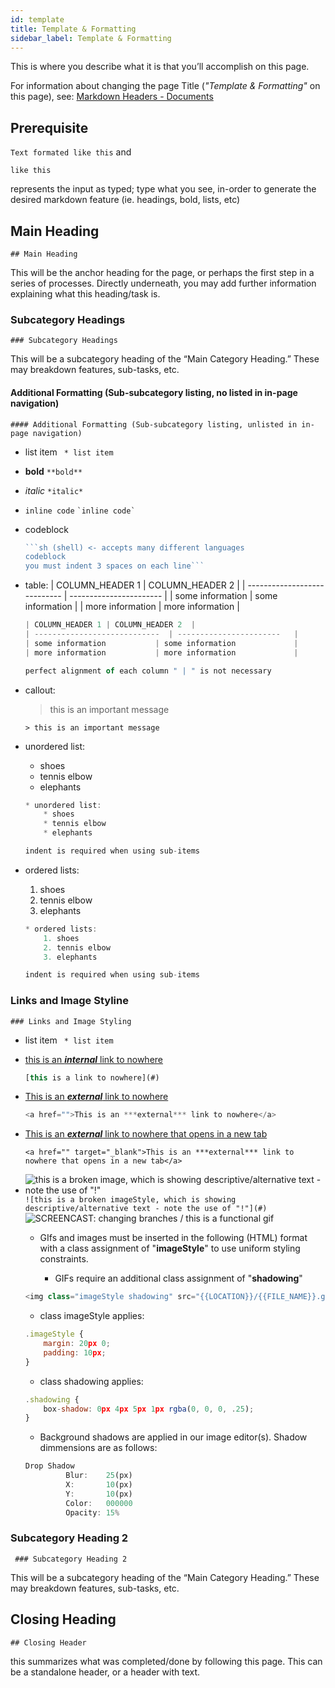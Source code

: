 ```yaml
---
id: template
title: Template & Formatting
sidebar_label: Template & Formatting
---
```


This is where you describe what it is that you’ll accomplish on this page. 

For information about changing the page Title (*"Template & Formatting"* on this page), see: <a href="https://docusaurus.io/docs/en/doc-markdown#documents" target="_blank">Markdown Headers - Documents</a>

## Prerequisite
```Text formated like this``` and
  
   
    like this 
 
represents the input as typed; type what you see, in-order to generate the desired markdown feature (ie. headings, bold, lists, etc)

## Main Heading
```## Main Heading```

This will be the anchor heading for the page, or perhaps the first step in a series of processes. Directly underneath, you may add further information explaining what this heading/task is.

### Subcategory Headings
```### Subcategory Headings```

This will be a subcategory heading of the “Main Category Heading.” These may breakdown features, sub-tasks, etc.

#### Additional Formatting (Sub-subcategory listing, no listed in in-page navigation)
```#### Additional Formatting (Sub-subcategory listing, unlisted in in-page navigation) ```

* list item
``` * list item```

* **bold** ```**bold**```
* *italic* ```*italic*```
* `inline code` ``` `inline code` ```
* codeblock
    ```javascript
   ```sh (shell) <- accepts many different languages
   codeblock
   you must indent 3 spaces on each line```
    ```
* table:
    | COLUMN_HEADER 1 | COLUMN_HEADER 2  |
    | ----------------------------  | -----------------------   |
    | some information           | some information             |
    | more information           | more information             |

    ```javascript
    | COLUMN_HEADER 1 | COLUMN_HEADER 2  |
    | ----------------------------  | -----------------------   |
    | some information           | some information             |
    | more information           | more information             |

    perfect alignment of each column " | " is not necessary
    ```


* callout:
    > this is an important message

    ```> this is an important message```
* unordered list:
    * shoes
    * tennis elbow
    * elephants

    ```javascript
    * unordered list:
        * shoes
        * tennis elbow
        * elephants
    
    indent is required when using sub-items
    ```


* ordered lists:
    1. shoes
    2. tennis elbow
    3. elephants

    ```javascript
    * ordered lists:
        1. shoes
        2. tennis elbow
        3. elephants

    indent is required when using sub-items
    ```



### Links and Image Styline
```### Links and Image Styling ```


* list item
``` * list item```

* [this is an ***internal*** link to nowhere](#) 
    ```javascript
    [this is a link to nowhere](#)
    ```
* <a href="">This is an ***external*** link to nowhere</a> 
    ```javascript
    <a href="">This is an ***external*** link to nowhere</a>
    ```
* <a href="" target="_blank">This is an ***external*** link to nowhere that opens in a new tab</a> 
    ```
    <a href="" target="_blank">This is an ***external*** link to nowhere that opens in a new tab</a>
    ```
* ![this is a broken image, which is showing descriptive/alternative text - note the use of "!"](#) ```![this is a broken imageStyle, which is showing descriptive/alternative text - note the use of "!"](#) ```
    <img class="image shadowing" src="assets/README_changeBranch.gif" alt="SCREENCAST: changing branches / this is a functional gif"/>

    * GIfs and images must be inserted in the following (HTML) format with a class assignment of "**imageStyle**" to use uniform styling constraints.
    
        * GIFs require an additional class assignment of "**shadowing**"

    ```javascript
    <img class="imageStyle shadowing" src="{{LOCATION}}/{{FILE_NAME}}.gif" alt="SCREENCAST: {{imageStyle DESCRIPTION}}">
    ```

    * class imageStyle applies:
    ```javascript
    .imageStyle {
        margin: 20px 0;
        padding: 10px;
    }
    ```

    * class shadowing applies:
    ```javascript
    .shadowing {
        box-shadow: 0px 4px 5px 1px rgba(0, 0, 0, .25); 
    }
    ```

    * Background shadows are applied in our image editor(s). Shadow dimmensions are as follows:
    ```javascript
    Drop Shadow
             Blur:    25(px)
             X:       10(px)
             Y:       10(px)
             Color:   000000
             Opacity: 15%
    ```

### Subcategory Heading 2
``` ### Subcategory Heading 2```

This will be a subcategory heading of the “Main Category Heading.” These may breakdown features, sub-tasks, etc.

## Closing Heading
``` ## Closing Header ```

this summarizes what was completed/done by following this page. This can be a standalone header, or a header with text.
